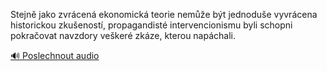 
Stejně jako zvrácená ekonomická teorie nemůže být jednoduše vyvrácena historickou zkušeností, propagandisté intervencionismu byli schopni pokračovat navzdory veškeré zkáze, kterou napáchali.

[🔊 Poslechnout audio](/data/7-paragraphs/audio/chapter_167/para_007-Stejn-jako-zvrcen-ekonomick-teorie-neme-bt.mp3)

